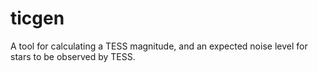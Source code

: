 # ticgen

A tool for calculating a TESS magnitude, and an expected noise level for stars to be observed by TESS.